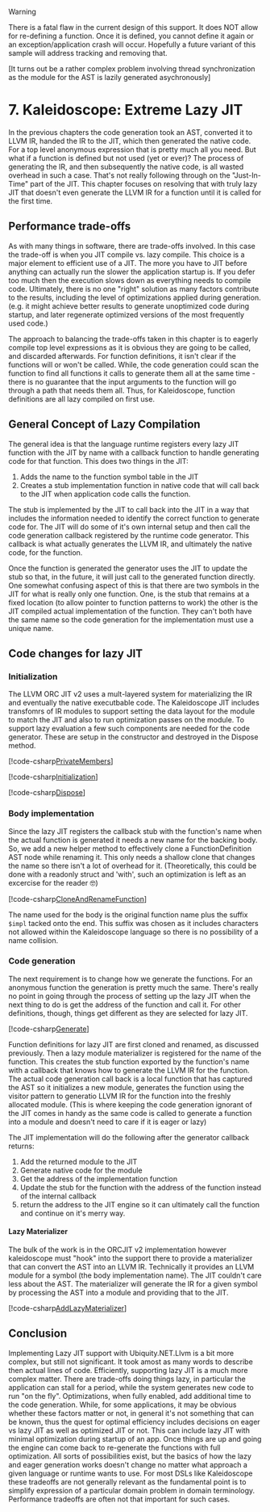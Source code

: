 ﻿---
uid: Kaleidoscope-ch7.1
---

>[!WARNING]
> There is a fatal flaw in the current design of this support. It does NOT
> allow for re-defining a function. Once it is defined, you cannot define
> it again or an exception/application crash will occur. Hopefully a future
> variant of this sample will address tracking and removing that.
>
> [It turns out be a rather complex problem involving thread synchronization
> as the module for the AST is lazily generated asychronously]

# 7. Kaleidoscope: Extreme Lazy JIT
In the previous chapters the code generation took an AST, converted it to LLVM IR, handed the IR to the
JIT, which then generated the native code. For a top level anonymous expression that is pretty much all
you need. But what if a function is defined but not used (yet or ever)? The process of generating the IR,
and then subsequently the native code, is all wasted overhead in such a case. That's not really following
through on the "Just-In-Time" part of the JIT. This chapter focuses on resolving that with truly lazy JIT
that doesn't even generate the LLVM IR for a function until it is called for the first time.

## Performance trade-offs
As with many things in software, there are trade-offs involved. In this case the trade-off is when you
JIT compile vs. lazy compile. This choice is a major element to efficient use of a JIT. The more you have
to JIT before anything can actually run the slower the application startup is. If you defer too much then
the execution slows down as everything needs to compile code. Ultimately, there is no one "right" solution
as many factors contribute to the results, including the level of optimizations applied during generation.
(e.g. it might achieve better results to generate unoptimized code during startup, and later regenerate
optimized versions of the most frequently used code.)

The approach to balancing the trade-offs taken in this chapter is to eagerly compile top level expressions
as it is obvious they are going to be called, and discarded afterwards. For function definitions, it isn't
clear if the functions will or won't be called. While, the code generation could scan the function to find
all functions it calls to generate them all at the same time - there is no guarantee that the input arguments
to the function will go through a path that needs them all. Thus, for Kaleidoscope, function definitions are
all lazy compiled on first use.

## General Concept of Lazy Compilation
The general idea is that the language runtime registers every lazy JIT function with the JIT by name with a
callback function to handle generating code for that function. This does two things in the JIT:
 1. Adds the name to the function symbol table in the JIT
 2. Creates a stub implementation function in native code that will call back to the JIT when application
code calls the function.

The stub is implemented by the JIT to call back into the JIT in a way that includes the information needed
to identify the correct function to generate code for. The JIT will do some of it's own internal setup and
then call the code generation callback registered by the runtime code generator. This callback is what actually
generates the LLVM IR, and ultimately the native code, for the function.

Once the function is generated the generator uses the JIT to update the stub so that, in the future, it will just
call to the generated function directly. One somewhat confusing aspect of this is that there are two symbols in
the JIT for what is really only one function. One, is the stub that remains at a fixed location (to allow pointer
to function patterns to work) the other is the JIT compiled actual implementation of the function. They can't both
have the same name so the code generation for the implementation must use a unique name.

## Code changes for lazy JIT
### Initialization
The LLVM ORC JIT v2 uses a mult-layered system for materializing the IR and eventually the native executbable
code. The Kaleidoscope JIT includes transfomrs of IR modules to support setting the data layout for the module
to match the JIT and also to run optimization passes on the module. To support lazy evaluation a few such 
components are needed for the code generator. These are setup in the constructor and destroyed in the Dispose
method.

[!code-csharp[PrivateMembers](CodeGenerator.cs#PrivateMembers)]

[!code-csharp[Initialization](CodeGenerator.cs#Initialization)]

[!code-csharp[Dispose](CodeGenerator.cs#Dispose)]


### Body implementation
Since the lazy JIT registers the callback stub with the function's name when the actual function is generated
it needs a new name for the backing body. So, we add a new helper method to effectively clone a FunctionDefinition
AST node while renaming it. This only needs a shallow clone that changes the name so there isn't a lot of
overhead for it. (Theoretically, this could be done with a readonly struct and 'with', such an optimization
is left as an excercise for the reader :nerd_face:)

[!code-csharp[CloneAndRenameFunction](CodeGenerator.cs#CloneAndRenameFunction)]

The name used for the body is the original function name plus the suffix `$impl` tacked onto the end. This
suffix was chosen as it includes characters not allowed within the Kaleidoscope language so there is no
possibility of a name collision.

### Code generation
The next requirement is to change how we generate the functions. For an anonymous function the generation
is pretty much the same. There's really no point in going through the process of setting up the lazy JIT
when the next thing to do is get the address of the function and call it. For other definitions, though,
things get different as they are selected for lazy JIT.

[!code-csharp[Generate](CodeGenerator.cs#Generate)]

Function definitions for lazy JIT are first cloned and renamed, as discussed previously. Then a lazy
module materializer is registered for the name of the function. This creates the stub function exported
by the function's name with a callback that knows how to generate the LLVM IR for the function. The
actual code generation call back is a local function that has captured the AST so it initializes a
new module, generates the function using the visitor pattern to generatio LLVM IR for the function
into the freshly allocated module. (This is where keeping the code generation ignorant of the JIT
comes in handy as the same code is called to generate a function into a module and doesn't need to
care if it is eager or lazy)

The JIT implementation will do the following after the generator
callback returns:
 1. Add the returned module to the JIT
 2. Generate native code for the module
 3. Get the address of the implementation function
 4. Update the stub for the function with the address of the function instead of the internal callback
 5. return the address to the JIT engine so it can ultimately call the function and continue on it's merry way.

#### Lazy Materializer
The bulk of the work is in the ORCJIT v2 implementation however kaleidoscope must "hook" into the support
there to provide a materializer that can convert the AST into an LLVM IR. Technically it provides an LLVM
module for a symbol (the body implementation name). The JIT couldn't care less about the AST. The materializer
will generate the IR for a given symbol by processing the AST into a module and providing that to the JIT.

[!code-csharp[AddLazyMaterializer](CodeGenerator.cs#AddLazyMaterializer)]

## Conclusion
Implementing Lazy JIT support with Ubiquity.NET.Llvm is a bit more complex, but still not significant. It
took amost as many words to describe then actual lines of code. Efficiently, supporting lazy JIT is a
much more complex matter. There are trade-offs doing things lazy, in particular the application can stall
for a period, while the system generates new code to run "on the fly". Optimizations, when fully enabled,
add additional time to the code generation. While, for some applications, it may be obvious whether these
factors matter or not, in general it's not something that can be known, thus the quest for optimal
efficiency includes decisions on eager vs lazy JIT as well as optimized JIT or not. This can include lazy
JIT with minimal optimization during startup of an app. Once things are up and going the engine can come
back to re-generate the functions with full optimization. All sorts of possibilities exist, but the
basics of how the lazy and eager generation works doesn't change no matter what approach a given language
or runtime wants to use. For most DSLs like Kaleidoscope these tradeoffs are not generally relevant as
the fundamental point is to simplify expression of a particular domain problem in domain terminology.
Performance tradeoffs are often not that important for such cases.
